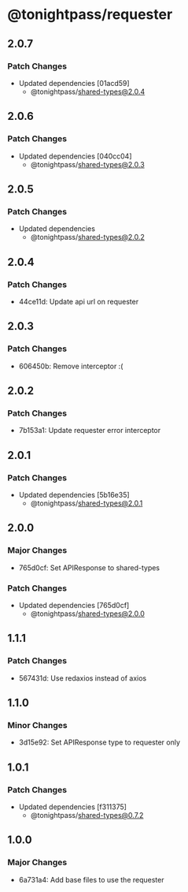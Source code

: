 # @tonightpass/requester

## 2.0.7

### Patch Changes

- Updated dependencies [01acd59]
  - @tonightpass/shared-types@2.0.4

## 2.0.6

### Patch Changes

- Updated dependencies [040cc04]
  - @tonightpass/shared-types@2.0.3

## 2.0.5

### Patch Changes

- Updated dependencies
  - @tonightpass/shared-types@2.0.2

## 2.0.4

### Patch Changes

- 44ce11d: Update api url on requester

## 2.0.3

### Patch Changes

- 606450b: Remove interceptor :(

## 2.0.2

### Patch Changes

- 7b153a1: Update requester error interceptor

## 2.0.1

### Patch Changes

- Updated dependencies [5b16e35]
  - @tonightpass/shared-types@2.0.1

## 2.0.0

### Major Changes

- 765d0cf: Set APIResponse to shared-types

### Patch Changes

- Updated dependencies [765d0cf]
  - @tonightpass/shared-types@2.0.0

## 1.1.1

### Patch Changes

- 567431d: Use redaxios instead of axios

## 1.1.0

### Minor Changes

- 3d15e92: Set APIResponse type to requester only

## 1.0.1

### Patch Changes

- Updated dependencies [f311375]
  - @tonightpass/shared-types@0.7.2

## 1.0.0

### Major Changes

- 6a731a4: Add base files to use the requester
